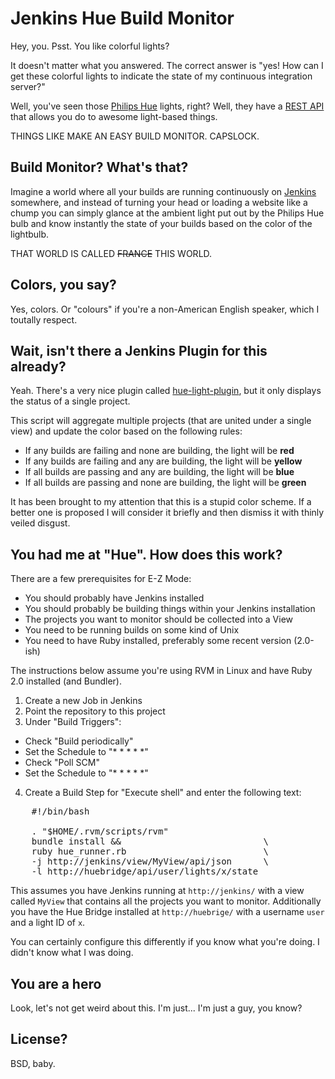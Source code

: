 # Jenkins Hue Build Monitor

Hey, you. Psst. You like colorful lights?

It doesn't matter what you answered. The correct answer is "yes! How can I get these colorful lights to indicate the state of my continuous integration server?"

Well, you've seen those [Philips Hue](http://www.meethue.com/) lights, right? Well, they have a [REST API](http://developers.meethue.com/gettingstarted.html) that allows you do to awesome light-based things.

THINGS LIKE MAKE AN EASY BUILD MONITOR. CAPSLOCK.

## Build Monitor? What's that?

Imagine a world where all your builds are running continuously on [Jenkins](http://jenkins-ci.org/) somewhere, and instead of turning your head or loading a website like a chump you can simply glance at the ambient light put out by the Philips Hue bulb and know instantly the state of your builds based on the color of the lightbulb.

THAT WORLD IS CALLED ~~FRANCE~~ THIS WORLD.

## Colors, you say?

Yes, colors. Or "colours" if you're a non-American English speaker, which I toutally respect.

## Wait, isn't there a Jenkins Plugin for this already?

Yeah. There's a very nice plugin called [hue-light-plugin](https://github.com/jenkinsci/hue-light-plugin), but it only displays the status of a single project.

This script will aggregate multiple projects (that are united under a single view) and update the color based on the following rules:

* If any builds are failing and none are building, the light will be **red**
* If any builds are failing and any are building, the light will be **yellow**
* If all builds are passing and any are building, the light will be **blue**
* If all builds are passing and none are building, the light will be **green**

It has been brought to my attention that this is a stupid color scheme. If a better one is proposed I will consider it briefly and then dismiss it with thinly veiled disgust.

## You had me at "Hue". How does this work?

There are a few prerequisites for E-Z Mode:

* You should probably have Jenkins installed
* You should probably be building things within your Jenkins installation
* The projects you want to monitor should be collected into a View
* You need to be running builds on some kind of Unix
* You need to have Ruby installed, preferably some recent version (2.0-ish)

The instructions below assume you're using RVM in Linux and have Ruby 2.0 installed (and Bundler).

1. Create a new Job in Jenkins
2. Point the repository to this project
3. Under "Build Triggers":
  * Check "Build periodically"
  * Set the Schedule to "* * * * \*"
  * Check "Poll SCM"
  * Set the Schedule to "* * * * *"
4. Create a Build Step for "Execute shell" and enter the following text:

<pre>
    #!/bin/bash
    
    . "$HOME/.rvm/scripts/rvm"
    bundle install &&                           \
	ruby hue_runner.rb                          \
	-j http://jenkins/view/MyView/api/json      \
	-l http://huebridge/api/user/lights/x/state
</pre>

This assumes you have Jenkins running at `http://jenkins/` with a view called `MyView` that contains all the projects you want to monitor. Additionally you have the Hue Bridge installed at `http://huebrige/` with a username `user` and a light ID of `x`.

You can certainly configure this differently if you know what you're doing. I didn't know what I was doing.

## You are a hero

Look, let's not get weird about this. I'm just... I'm just a guy, you know?

## License?

BSD, baby.
